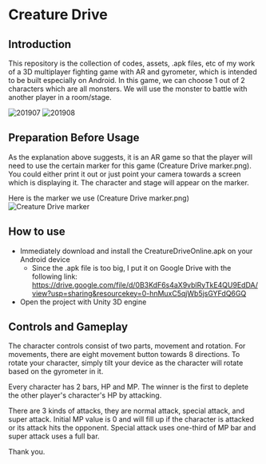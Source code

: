 # Creature Drive

## Introduction
This repository is the collection of codes, assets, .apk files, etc of my work of a 3D multiplayer fighting game with AR and gyrometer, which is intended to be built especially on Android. In this game, we can choose 1 out of 2 characters which are all monsters. We will use the monster to battle with another player in a room/stage.

![201907](https://user-images.githubusercontent.com/63595088/217715765-88e04abf-70dd-40c1-96fb-fcd63a90d8a3.jpg)
![201908](https://user-images.githubusercontent.com/63595088/217715775-0371b626-8092-4f5c-95b1-f0532f1f0633.jpg)


## Preparation Before Usage
As the explanation above suggests, it is an AR game so that the player will need to use the certain marker for this game (Creature Drive marker.png). You could either print it out or just point your camera towards a screen which is displaying it. The character and stage will appear on the marker.

Here is the marker we use (Creature Drive marker.png)
![Creature Drive marker](https://user-images.githubusercontent.com/63595088/217715809-57bee3ab-6506-42d9-8b7f-03f21df2e521.png)

## How to use
- Immediately download and install the CreatureDriveOnline.apk on your Android device
  - Since the .apk file is too big, I put it on Google Drive with the following link:
    https://drive.google.com/file/d/0B3KdF6s4aX9vblRyTkE4QU9EdDA/view?usp=sharing&resourcekey=0-hnMuxC5qjWb5jsGYFdQ6GQ
- Open the project with Unity 3D engine

## Controls and Gameplay
The character controls consist of two parts, movement and rotation. For movements, there are eight movement button towards 8 directions. To rotate your character, simply tilt your device as the character will rotate based on the gyrometer in it. 

Every character has 2 bars, HP and MP. The winner is the first to deplete the other player's character's HP by attacking.

There are 3 kinds of attacks, they are normal attack, special attack, and super attack. Initial MP value is 0 and will fill up if the character is attacked or its attack hits the opponent. Special attack uses one-third of MP bar and super attack uses a full bar.


Thank you.
